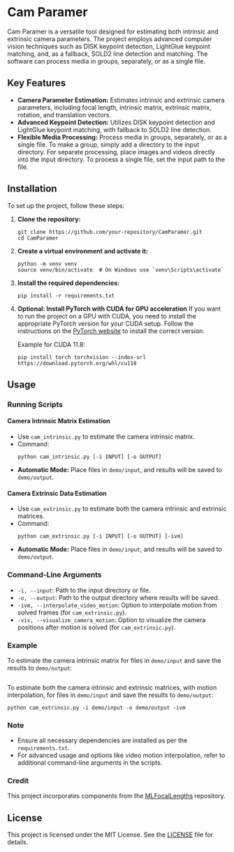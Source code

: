 # Cam Paramer

Cam Paramer is a versatile tool designed for estimating both intrinsic and extrinsic camera parameters. The project employs advanced computer vision techniques such as DISK keypoint detection, LightGlue keypoint matching, and, as a fallback, SOLD2 line detection and matching. The software can process media in groups, separately, or as a single file.

## Key Features
- **Camera Parameter Estimation:** Estimates intrinsic and extrinsic camera parameters, including focal length, intrinsic matrix, extrinsic matrix, rotation, and translation vectors.
- **Advanced Keypoint Detection:** Utilizes DISK keypoint detection and LightGlue keypoint matching, with fallback to SOLD2 line detection.
- **Flexible Media Processing:** Process media in groups, separately, or as a single file. To make a group, simply add a directory to the input directory. For separate processing, place images and videos directly into the input directory. To process a single file, set the input path to the file.

## Installation
To set up the project, follow these steps:

1. **Clone the repository:**
    ```
    git clone https://github.com/your-repository/CamParamer.git
    cd CamParamer
    ```

2. **Create a virtual environment and activate it:**
    ```
    python -m venv venv
    source venv/bin/activate  # On Windows use `venv\Scripts\activate`
    ```

3. **Install the required dependencies:**
    ```
    pip install -r requirements.txt
    ```

4. **Optional: Install PyTorch with CUDA for GPU acceleration**
    If you want to run the project on a GPU with CUDA, you need to install the appropriate PyTorch version for your CUDA setup. Follow the instructions on the [PyTorch website](https://pytorch.org/get-started/locally/) to install the correct version.

    Example for CUDA 11.8:
    ```
    pip install torch torchvision --index-url https://download.pytorch.org/whl/cu118
    ```

## Usage
### Running Scripts
#### Camera Intrinsic Matrix Estimation
- Use `cam_intrinsic.py` to estimate the camera intrinsic matrix.
- Command:
    ```
    python cam_intrinsic.py [-i INPUT] [-o OUTPUT]
    ```
- **Automatic Mode:** Place files in `demo/input`, and results will be saved to `demo/output`.

#### Camera Extrinsic Data Estimation
- Use `cam_extrinsic.py` to estimate both the camera intrinsic and extrinsic matrices.
- Command:
    ```
    python cam_extrinsic.py [-i INPUT] [-o OUTPUT] [-ivm]
    ```
- **Automatic Mode:** Place files in `demo/input`, and results will be saved to `demo/output`.

### Command-Line Arguments
- `-i, --input`: Path to the input directory or file.
- `-o, --output`: Path to the output directory where results will be saved.
- `-ivm, --interpolate_video_motion`: Option to interpolate motion from solved frames (for `cam_extrinsic.py`).
- `-vis, --visualize_camera_motion`: Option to visualize the camera positions after motion is solved (for `cam_extrinsic.py`).

### Example
To estimate the camera intrinsic matrix for files in `demo/input` and save the results to `demo/output`:
```python cam_intrinsic.py -i demo/input -o demo/output
```

To estimate both the camera intrinsic and extrinsic matrices, with motion interpolation, for files in `demo/input` and save the results to `demo/output`:
```
python cam_extrinsic.py -i demo/input -o demo/output -ivm
```

### Note
- Ensure all necessary dependencies are installed as per the `requirements.txt`.
- For advanced usage and options like video motion interpolation, refer to additional command-line arguments in the scripts.

### Credit
This project incorporates components from the [MLFocalLengths](https://github.com/nandometzger/MLFocalLengths) repository.

## License
This project is licensed under the MIT License. See the [LICENSE](LICENSE) file for details.